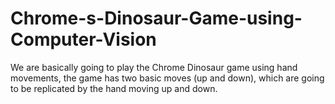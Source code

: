 # Chrome-s-Dinosaur-Game-using-Computer-Vision
We are basically going to play the Chrome Dinosaur game using hand movements, the game has two basic moves (up and down), which are going to be replicated by the hand moving up and down.
